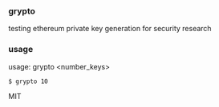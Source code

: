 ### grypto

testing ethereum private key generation for security research


### usage

usage: grypto <number_keys>

```bash
$ grypto 10
```

MIT
